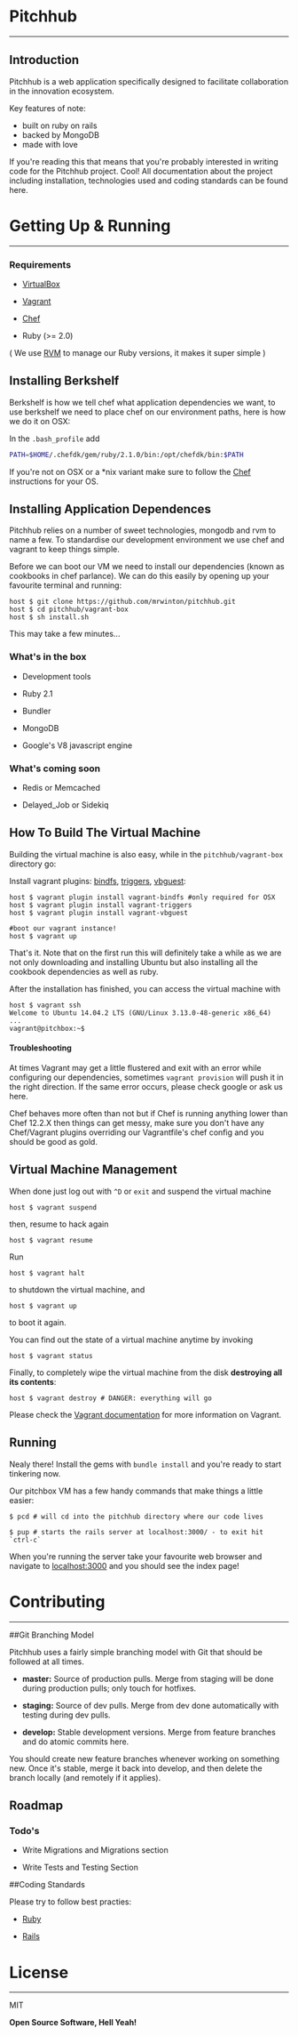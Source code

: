 # Pitchhub
***

## Introduction

Pitchhub is a web application specifically designed to facilitate collaboration in the innovation ecosystem.

Key features of note:
  - built on ruby on rails
  - backed by MongoDB
  - made with love

If you're reading this that means that you're probably interested in writing code for the Pitchhub project. Cool! All documentation about the project including installation, technologies used and coding standards can be found here.

Getting Up & Running
====================
***

### Requirements

* [VirtualBox](https://www.virtualbox.org)

* [Vagrant](http://vagrantup.com)

* [Chef](https://downloads.chef.io/chef-dk/)

* Ruby (>= 2.0)

( We use [RVM](https://rvm.io) to manage our Ruby versions, it makes it super simple )

## Installing Berkshelf

Berkshelf is how we tell chef what application dependencies we want, to use berkshelf we need to place chef on our environment paths, here is how we do it on OSX:

In the `.bash_profile` add
```sh
PATH=$HOME/.chefdk/gem/ruby/2.1.0/bin:/opt/chefdk/bin:$PATH
```

If you're not on OSX or a *nix variant make sure to follow the [Chef](https://downloads.chef.io/chef-dk/) instructions for your OS.

## Installing Application Dependences

Pitchhub relies on a number of sweet technologies, mongodb and rvm to name a few. To standardise our development environment we use chef and vagrant to keep things simple.

Before we can boot our VM we need to install our dependencies (known as cookbooks in chef parlance). We can do this easily by opening up your favourite terminal and running:

    host $ git clone https://github.com/mrwinton/pitchhub.git
    host $ cd pitchhub/vagrant-box
    host $ sh install.sh
    
This may take a few minutes...

### What's in the box

* Development tools

* Ruby 2.1

* Bundler

* MongoDB

* Google's V8 javascript engine

### What's coming soon

* Redis or Memcached

* Delayed_Job or Sidekiq 

## How To Build The Virtual Machine

Building the virtual machine is also easy, while in the `pitchhub/vagrant-box` directory go:

Install vagrant plugins: [bindfs](https://github.com/gael-ian/vagrant-bindfs), [triggers](https://github.com/emyl/vagrant-triggers), [vbguest](https://github.com/dotless-de/vagrant-vbguest/):

    host $ vagrant plugin install vagrant-bindfs #only required for OSX
    host $ vagrant plugin install vagrant-triggers
    host $ vagrant plugin install vagrant-vbguest
    
    #boot our vagrant instance!
    host $ vagrant up

That's it. Note that on the first run this will definitely take a while as we are not only downloading and installing Ubuntu but also installing all the cookbook dependencies as well as ruby.

After the installation has finished, you can access the virtual machine with

    host $ vagrant ssh
    Welcome to Ubuntu 14.04.2 LTS (GNU/Linux 3.13.0-48-generic x86_64)
    ...
    vagrant@pitchbox:~$

#### Troubleshooting

At times Vagrant may get a little flustered and exit with an error while configuring our dependencies, sometimes `vagrant provision` will push it in the right direction. If the same error occurs, please check google or ask us here.

Chef behaves more often than not but if Chef is running anything lower than Chef 12.2.X then things can get messy, make sure you don't have any Chef/Vagrant plugins overriding our Vagrantfile's chef config and you should be good as gold.

## Virtual Machine Management

When done just log out with `^D` or `exit` and suspend the virtual machine

    host $ vagrant suspend

then, resume to hack again

    host $ vagrant resume

Run

    host $ vagrant halt

to shutdown the virtual machine, and

    host $ vagrant up

to boot it again.

You can find out the state of a virtual machine anytime by invoking

    host $ vagrant status

Finally, to completely wipe the virtual machine from the disk **destroying all its contents**:

    host $ vagrant destroy # DANGER: everything will go

Please check the [Vagrant documentation](http://docs.vagrantup.com/v2/) for more information on Vagrant.


## Running

Nealy there! Install the gems with `bundle install` and you're ready to start tinkering now.

Our pitchbox VM has a few handy commands that make things a little easier:

    $ pcd # will cd into the pitchhub directory where our code lives

    $ pup # starts the rails server at localhost:3000/ - to exit hit `ctrl-c`

When you're running the server take your favourite web browser and navigate to [localhost:3000](http://localhost:3000/) and you should see the index page!

Contributing
====================
***

##Git Branching Model

Pitchhub uses a fairly simple branching model with Git that should be followed at all times.

* **master:** Source of production pulls. Merge from staging will be done during production pulls; only touch for hotfixes.

* **staging:** Source of dev pulls. Merge from dev done automatically with testing during dev pulls.

* **develop:** Stable development versions. Merge from feature branches and do atomic commits here.

You should create new feature branches whenever working on something new. Once it's stable, merge it back into develop, and then delete the branch locally (and remotely if it applies).

## Roadmap

### Todo's

 - Write Migrations and Migrations section
 
 - Write Tests and Testing Section

##Coding Standards

Please try to follow best practies:

 - [Ruby](https://github.com/bbatsov/ruby-style-guide)
 
 - [Rails](https://github.com/bbatsov/rails-style-guide)

License
====================
***

MIT


**Open Source Software, Hell Yeah!**

